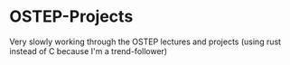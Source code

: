 # OSTEP-Projects
Very slowly working through the OSTEP lectures and projects (using rust instead of C because I'm a trend-follower)
